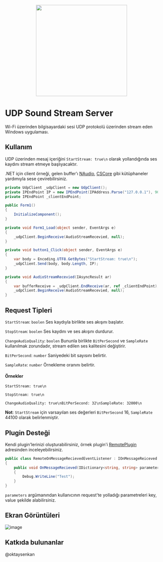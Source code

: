 <p align="center">
<img width="300" src="https://user-images.githubusercontent.com/42527467/72662317-dcf4f300-39f6-11ea-8fd5-3ab6ee4b907c.png">
</p>

# UDP Sound Stream Server
Wi-Fi üzerinden bilgisayardaki sesi UDP protokolü üzerinden stream eden Windows uygulaması. 

## Kullanım
UDP üzerinden mesaj içeriğini `StartStream: true\n` olarak yollandığında ses kaydını stream etmeye başlıyacaktır.

.NET için client örneği, gelen buffer'ı [NAudio](https://github.com/naudio/NAudio), [CSCore](https://github.com/filoe/cscore) gibi kütüphaneler yardımıyla sese çevirebilirsiniz.

```csharp
private UdpClient _udpClient = new UdpClient();
private IPEndPoint IP = new IPEndPoint(IPAddress.Parse("127.0.0.1"), 9050);
private IPEndPoint _clientEndPoint;

public Form1()
{
    InitializeComponent();
}

private void Form1_Load(object sender, EventArgs e)
{
    _udpClient.BeginReceive(AudioStreamRecevied, null);
}

private void button1_Click(object sender, EventArgs e)
{
    var body = Encoding.UTF8.GetBytes("StartStream: true\n");
    _udpClient.Send(body, body.Length, IP);
}

private void AudioStreamRecevied(IAsyncResult ar)
{
    var bufferReceive = _udpClient.EndReceive(ar, ref _clientEndPoint);
    _udpClient.BeginReceive(AudioStreamRecevied, null);
}
```

## Request Tipleri

`StartStream`: `boolen` Ses kaydıyla birlikte ses akışını başlatır. 

`StopStream`: `boolen` Ses kaydını ve ses akışını durdurur.

`ChangeAudioQuality`: `boolen` Bununla birlikte `BitPerSecond` ve `SampleRate` kullanılmak zorundadır, stream edilen ses kalitesini değiştirir.

`BitPerSecond`: `number` Saniyedeki bit sayısını belirtir.

`SampleRate`: `number` Örnekleme oranını belirtir.

#### Örnekler

`StartStream: true\n`

`StopStream: true\n`

`ChangeAudioQuality: true\nBitPerSecond: 32\nSampleRate: 32000\n`

**Not**: `StartStream` için varsayılan ses değerleri `BitPerSecond` 16, `SampleRate` 44100 olarak belirlenmiştir.

## Plugin Desteği
Kendi plugin'lerinizi oluşturabilirsiniz, örnek plugin'i [RemotePlugin](https://github.com/oktaysenkan/udp-sound-stream-server/tree/master/RemotePlugin) adresinden inceleyebilirsiniz. 

```csharp
public class RemoteOnMessageRecievedEventListener : IOnMessageReiceved  
{
    public void OnMessageRecieved(IDictionary<string, string> parameters)
    {
        Debug.WriteLine("Test");
    }
}
```

`parameters` argümanından kullanıcının request'te yolladığı parametreleri key, value şekilde alabilirsiniz.

## Ekran Görüntüleri
![image](https://user-images.githubusercontent.com/42527467/72662312-c353ab80-39f6-11ea-8f98-a4fb6d0a85b0.png)

## Katkıda bulunanlar
@oktaysenkan 
